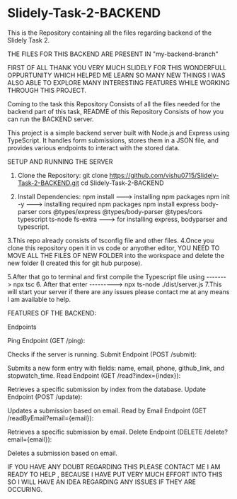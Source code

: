 # Slidely-Task-2-BACKEND
This is the Repository containing all the files regarding backend of the Slidely Task 2.

THE FILES FOR THIS BACKEND ARE PRESENT IN    "my-backend-branch"

FIRST OF ALL THANK YOU VERY MUCH SLIDELY  FOR THIS WONDERFULL OPPURTUNITY WHICH HELPED ME LEARN SO MANY NEW THINGS I WAS ALSO ABLE TO EXPLORE MANY INTERESTING FEATURES WHILE WORKING THROUGH THIS PROJECT. 

Coming to the task this Repository Consists of all the files needed for the backend part of this task, README of this Repository Consists of how you can run the BACKEND server.

This project is a simple backend server built with Node.js and Express using TypeScript. It handles form submissions, stores them in a JSON file, and provides various endpoints to interact with the stored data.

SETUP AND RUNNING THE SERVER

1. Clone the Repository:
   git clone https://github.com/vishu0715/Slidely-Task-2-BACKEND.git
   cd Slidely-Task-2-BACKEND

2. Install Dependencies:
     npm install ---> installing npm packages
     npm init -y ---> installing required npm packages
 npm install express body-parser cors @types/express @types/body-parser @types/cors typescript ts-node fs-extra    ---> for installing express, bodyparser and typescript.

3.This repo already consists of tsconfig file and other files.
4.Once you clone this repository open it in vs code or anyother editor, YOU NEED TO MOVE ALL THE FILES OF NEW FOLDER into the workspace and delete the new folder (I created this for git hub purpose).
   
5.After that go to terminal and first compile the Typescript file using 
   -------> npx tsc
6. After that enter 
  ---------> npx ts-node ./dist/server.js 
7.This will start your server if there are any issues please contact me at any means I am available to help.


FEATURES OF THE BACKEND:

Endpoints

Ping Endpoint (GET /ping):

Checks if the server is running.
Submit Endpoint (POST /submit):

Submits a new form entry with fields: name, email, phone, github_link, and stopwatch_time.
Read Endpoint (GET /read?index={index}):

Retrieves a specific submission by index from the database.
Update Endpoint (POST /update):

Updates a submission based on email.
Read by Email Endpoint (GET /readByEmail?email={email}):

Retrieves a specific submission by email.
Delete Endpoint (DELETE /delete?email={email}):

Deletes a submission based on email.  


IF YOU HAVE ANY DOUBT REGARDING THIS PLEASE CONTACT ME I AM READY TO HELP , BECAUSE I HAVE PUT VERY MUCH EFFORT INTO THIS SO I WILL HAVE AN IDEA REGARDING ANY ISSUES IF THEY ARE OCCURING.
